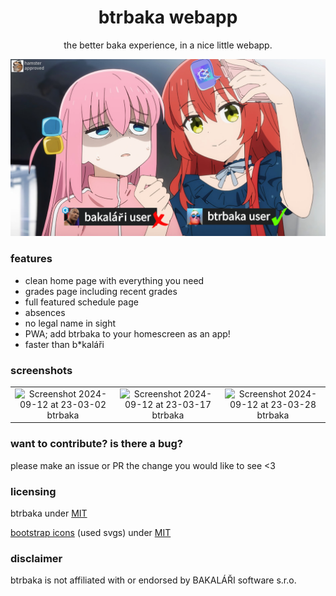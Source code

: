 <div align="center">

# btrbaka webapp
the better baka experience, in a nice little webapp.

![](/public/btrbakahero.png)

</div>

### features

- clean home page with everything you need
- grades page including recent grades
- full featured schedule page
- absences
- no legal name in sight
- PWA; add btrbaka to your homescreen as an app!
- faster than b*kaláři

### screenshots

| | | |
| :-: | :-: | :-: | 
| ![Screenshot 2024-09-12 at 23-03-02 btrbaka](https://github.com/user-attachments/assets/2eee1198-6e51-411d-80f3-6aa151a1ee57) | ![Screenshot 2024-09-12 at 23-03-17 btrbaka](https://github.com/user-attachments/assets/63b8f9c1-9361-4027-a7c3-79a2d2ab9631) | ![Screenshot 2024-09-12 at 23-03-28 btrbaka](https://github.com/user-attachments/assets/d4ab5e4a-fc3e-4589-9345-094c0f6d0dc3) |

### want to contribute? is there a bug?

please make an issue or PR the change you would like to see <3

### licensing

btrbaka under [MIT](https://github.com/btrbaka/btrbaka/blob/main/LICENSE)

[bootstrap icons](https://icons.getbootstrap.com/) (used svgs) under [MIT](https://github.com/twbs/icons/blob/main/LICENSE)

### disclaimer

btrbaka is not affiliated with or endorsed by BAKALÁŘI software s.r.o.

